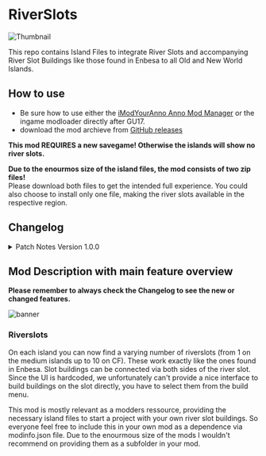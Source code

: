 # RiverSlots

![Thumbnail](https://user-images.githubusercontent.com/64583643/235315083-f77e4fe1-91b0-42d5-a306-5e6d5b248be3.png)

This repo contains Island Files to integrate River Slots and accompanying River Slot Buildings like those found in Enbesa to all Old and New World Islands.

## How to use

- Be sure how to use either the [iModYourAnno Anno Mod Manager](https://github.com/anno-mods/iModYourAnno) or the ingame modloader directly after GU17.
- download the mod archieve from [GitHub releases](https://github.com/Taludas/RiverSlots/releases)


**This mod REQUIRES a new savegame! Otherwise the islands will show no river slots.**  

**Due to the enourmos size of the island files, the mod consists of two zip files!**  
Please download both files to get the intended full experience. You could also choose to install only one file, making the river slots available in the respective region.

## Changelog
<details>
    <summary>Patch Notes Version 1.0.0</summary>

*  Initial Release
    - River Slots for Old and New World 
</details>

## Mod Description with main feature overview
**Please remember to always check the Changelog to see the new or changed features.**

![banner](https://user-images.githubusercontent.com/64583643/235315323-9ac741f2-4900-46e5-b022-291ad19df878.png)
### Riverslots
On each island you can now find a varying number of riverslots (from 1 on the medium islands up to 10 on CF). These work exactly like the ones found in Enbesa. Slot buildings can be connected via both sides of the river slot. Since the UI is hardcoded, we unfortunately can't provide a nice interface to build buildings on the slot directly, you have to select them from the build menu.

This mod is mostly relevant as a modders ressource, providing the necessary island files to start a project with your own river slot buildings. So everyone feel free to include this in your own mod as a dependence via modinfo.json file. Due to the enourmous size of the mods I wouldn't recommend on providing them as a subfolder in your mod.  
